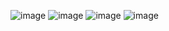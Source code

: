 ![image](https://github.com/user-attachments/assets/d73bbd27-6e20-4fe8-abb3-d2656ce25d3c)
![image](https://github.com/user-attachments/assets/366899e0-fc00-4b63-bc8b-9d5f5ea27143)
![image](https://github.com/user-attachments/assets/3ccd25a5-93c0-48e4-87e0-430edf2bfc4d)
![image](https://github.com/user-attachments/assets/0c2527de-e9bd-4be0-bb92-a2e2cdc39c69)
